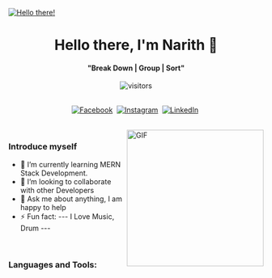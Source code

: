 
[![Hello there!](https://b2-security.bg/images/2/b1e3ac341c6c35191b84c44a1dafe4bf/index-security-bg-353.jpg)](https://rails.netlify.app)

<p>
  <h1 align="center"><b>Hello there, I'm Narith 👋</b></h1>
</p>

<p>
  <h4 align="center"><b>"Break Down | Group | Sort"</b></h4>
</p>

<p align="center">
    <img align="center" alt="visitors" src="https://gpvc.arturio.dev/SovannNarith" />
</p>

<p align="center">
<br>
<a href="https://www.facebook.com/rails.api"><img src="https://img.shields.io/badge/facebook-%231877F2.svg?&style=for-the-badge&logo=facebook&logoColor=white" alt="Facebook" /></a>&nbsp;
<a href="https://www.instagram.com/rails_api/"><img src="https://img.shields.io/badge/instagram-%23E4405F.svg?&style=for-the-badge&logo=instagram&logoColor=white" alt="Instagram" /></a>&nbsp;
<a href="https://www.linkedin.com/in/railsapi007/"><img src="https://img.shields.io/badge/linkedin-%230077B5.svg?&style=for-the-badge&logo=linkedin&logoColor=white" alt="LinkedIn" /></a>&nbsp;
</p>

<br>

<img align="right" height="270px" alt="GIF" src="https://i.pinimg.com/originals/e4/26/70/e426702edf874b181aced1e2fa5c6cde.gif" />

### Introduce myself
- 🌱 I’m currently learning MERN Stack Development.
- 👯 I’m looking to collaborate with other Developers 
- 💬 Ask me about anything, I am happy to help 
- ⚡ Fun fact: --- I Love Music, Drum ---

<br>


### Languages and Tools: 


